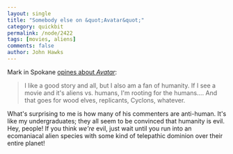```yaml
---
layout: single 
title: "Somebody else on &quot;Avatar&quot;" 
category: quickbit
permalink: /node/2422
tags: [movies, aliens] 
comments: false 
author: John Hawks 
---
```


Mark in Spokane <a href="http://markinspokane.blogspot.com/2010/01/thoughts-about-movie-avatar.html">opines about <i>Avatar</i></a>: 

<blockquote>I like a good story and all, but I also am a fan of humanity.  If I see a movie and it's aliens vs. humans, I'm rooting for the humans....  And that goes for wood elves, replicants, Cyclons, whatever.  </blockquote>

What's surprising to me is how many of his commenters are anti-human. It's like my undergraduates; they all seem to be convinced that humanity is evil. Hey, people! If you think <i>we're</i> evil, just wait until you run into an ecomaniacal alien species with some kind of telepathic dominion over their entire planet!

